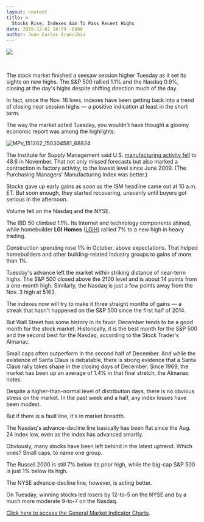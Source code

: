 ```yaml
---
layout: content
title: >-
  Stocks Rise, Indexes Aim To Pass Recent Highs
date: 2015-12-01 18:59 -0800
author: Juan Carlos Arancibia
---
```






![](https://www.investors.com/wp-content/themes/ibd/dist/images/ibd-placeholder.png)









 


The stock market finished a seesaw session higher Tuesday as it set its sights on new highs. The S&P 500 rallied 1.1% and the Nasdaq 0.9%, closing at the day's highs despite shifting direction much of the day.


In fact, since the Nov. 16 lows, indexes have been getting back into a trend of closing near session highs — a positive indication at least in the short term.


The way the market acted Tuesday, you wouldn't have thought a gloomy economic report was among the highlights.


![MPv_151202_150304581_68824](http://ibdcmsprod10/wp-content/uploads/2015/12/MPv_151202_150304581_68824.gif)


The Institute for Supply Management said U.S. [manufacturing activity fell](http://news.investors.com/economy/120115-783110-manufacturing-falls-to-surprise-contraction-levels.htm?ref=HPLNews&t=1449004980970&cachecheck=1) to 48.6 in November. That not only missed forecasts but also marked a contraction in factory activity, to the lowest level since June 2009. (The Purchasing Managers' Manufacturing Index was better.)


Stocks gave up early gains as soon as the ISM headline came out at 10 a.m. ET. But soon enough, they started recovering, unevenly until buyers got serious in the afternoon.


Volume fell on the Nasdaq and the NYSE.


The IBD 50 climbed 1.1%. Its Internet and technology components shined, while homebuilder **LGI Homes** ([LGIH](https://research.investors.com/quote.aspx?symbol=LGIH)) rallied 7% to a new high in heavy trading.


Construction spending rose 1% in October, above expectations. That helped homebuilders and other building-related industry groups to gains of more than 1%.


Tuesday's advance left the market within striking distance of near-term highs. The S&P 500 closed above the 2100 level and is about 14 points from a one-month high. Similarly, the Nasdaq is just a few points away from the Nov. 3 high at 5163.


The indexes now will try to make it three straight months of gains — a streak that hasn't happened on the S&P 500 since the first half of 2014.


But Wall Street has some history in its favor. December tends to be a good month for the stock market. Historically, it is the best month for the S&P 500 and the second best for the Nasdaq, according to the Stock Trader's Almanac.


Small caps often outperform in the second half of December. And while the existence of Santa Claus is debatable, there is strong evidence that a Santa Claus rally takes shape in the closing days of December. Since 1969, the market has been up an average of 1.4% in that final stretch, the Almanac notes.


Despite a higher-than-normal level of distribution days, there is no obvious stress on the market. In the past week and a half, any index losses have been modest.


But if there is a fault line, it's in market breadth.


The Nasdaq's advance-decline line basically has been flat since the Aug. 24 index low, even as the index has advanced smartly.


Obviously, many stocks have been left behind in the latest uptrend. Which ones? Small caps, to name one group.


The Russell 2000 is still 7% below its prior high, while the big-cap S&P 500 is just 1% below its high.


The NYSE advance-decline line, however, is acting better.


On Tuesday, winning stocks led losers by 12-to-5 on the NYSE and by a much more moderate 9-to-7 on the Nasdaq.


[Click here to access the General Market Indicator Charts](https://www.investors.com/pdf/GMI_120215.pdf).





